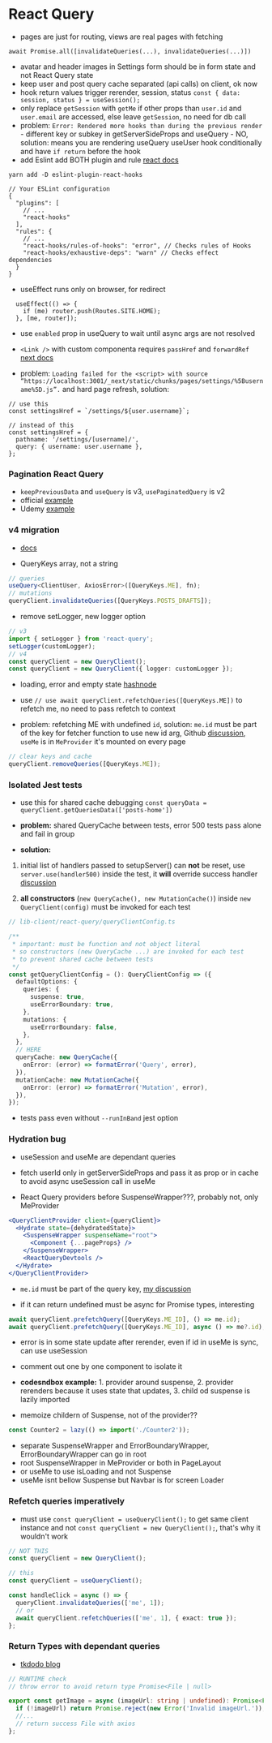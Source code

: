 # React Query

- pages are just for routing, views are real pages with fetching

```
await Promise.all([invalidateQueries(...), invalidateQueries(...)])
```

- avatar and header images in Settings form should be in form state and not React Query state
- keep user and post query cache separated (api calls) on client, ok now
- hook return values trigger rerender, session, status `const { data: session, status } = useSession();`
- only replace `getSession` with `getMe` if other props than `user.id` and `user.email` are accessed, else leave `getSession`, no need for db call
- problem: `Error: Rendered more hooks than during the previous render` - different key or subkey in getServerSideProps and useQuery - NO, solution: means you are rendering useQuery useUser hook conditionally and have `if return` before the hook
- add Eslint add BOTH plugin and rule [react docs](https://reactjs.org/docs/hooks-rules.html)

```
yarn add -D eslint-plugin-react-hooks

// Your ESLint configuration
{
  "plugins": [
    // ...
    "react-hooks"
  ],
  "rules": {
    // ...
    "react-hooks/rules-of-hooks": "error", // Checks rules of Hooks
    "react-hooks/exhaustive-deps": "warn" // Checks effect dependencies
  }
}
```

- useEffect runs only on browser, for redirect

```
  useEffect(() => {
    if (me) router.push(Routes.SITE.HOME);
  }, [me, router]);
```

- use `enabled` prop in useQuery to wait until async args are not resolved

- `<Link />` with custom componenta requires `passHref` and `forwardRef` [next docs](https://nextjs.org/docs/api-reference/next/link#dynamic-routes)

- problem: `Loading failed for the <script> with source “https://localhost:3001/_next/static/chunks/pages/settings/%5Busername%5D.js”.` and hard page refresh, solution:

```
// use this
const settingsHref = `/settings/${user.username}`;

// instead of this
const settingsHref = {
  pathname: '/settings/[username]/',
  query: { username: user.username },
};
```

### Pagination React Query

- `keepPreviousData` and `useQuery` is v3, `usePaginatedQuery` is v2
- official [example](https://github.dev/tannerlinsley/react-query)
- Udemy [example](https://github.dev/bonnie/udemy-REACT-QUERY)

### v4 migration

- [docs](https://react-query-beta.tanstack.com/guides/migrating-to-react-query-4)

- QueryKeys array, not a string

```ts
// queries
useQuery<ClientUser, AxiosError>([QueryKeys.ME], fn);
// mutations
queryClient.invalidateQueries([QueryKeys.POSTS_DRAFTS]);
```

- remove setLogger, new logger option

```ts
// v3
import { setLogger } from 'react-query';
setLogger(customLogger);
// v4
const queryClient = new QueryClient();
const queryClient = new QueryClient({ logger: customLogger });
```

- loading, error and empty state [hashnode](https://blog.whereisthemouse.com/good-practices-for-loading-error-and-empty-states-in-react)

- use `// use await queryClient.refetchQueries([QueryKeys.ME])` to refetch me, no need to pass refetch to context

- problem: refetching ME with undefined `id`, solution: `me.id` must be part of the key for fetcher function to use new id arg, Github [discussion](https://github.com/tannerlinsley/react-query/discussions/3514), `useMe` is in `MeProvider` it's mounted on every page

```ts
// clear keys and cache
queryClient.removeQueries([QueryKeys.ME]);
```

### Isolated Jest tests

- use this for shared cache debugging `const queryData = queryClient.getQueriesData(['posts-home'])`

- **problem:** shared QueryCache between tests, error 500 tests pass alone and fail in group
- **solution:**

1.  initial list of handlers passed to setupServer() can **not** be reset, use `server.use(handler500)` inside the test, it **will** override success handler [discussion](https://github.com/mswjs/msw/discussions/1289)

2.  **all constructors** (`new QueryCache(), new MutationCache()`) inside `new QueryClient(config)` must be invoked for each test

```ts
// lib-client/react-query/queryClientConfig.ts

/**
 * important: must be function and not object literal
 * so constructors (new QueryCache ...) are invoked for each test
 * to prevent shared cache between tests
 */
const getQueryClientConfig = (): QueryClientConfig => ({
  defaultOptions: {
    queries: {
      suspense: true,
      useErrorBoundary: true,
    },
    mutations: {
      useErrorBoundary: false,
    },
  },
  // HERE
  queryCache: new QueryCache({
    onError: (error) => formatError('Query', error),
  }),
  mutationCache: new MutationCache({
    onError: (error) => formatError('Mutation', error),
  }),
});
```

- tests pass even without `--runInBand` jest option

### Hydration bug

- useSession and useMe are dependant queries
- fetch userId only in getServerSideProps and pass it as prop or in cache to avoid async useSession call in useMe

- React Query providers before SuspenseWrapper???, probably not, only MeProvider

```jsx
<QueryClientProvider client={queryClient}>
  <Hydrate state={dehydratedState}>
    <SuspenseWrapper suspenseName="root">
      <Component {...pageProps} />
    </SuspenseWrapper>
    <ReactQueryDevtools />
  </Hydrate>
</QueryClientProvider>
```

- `me.id` must be part of the query key, [my discussion](https://github.com/TanStack/query/discussions/3514)

- if it can return undefined must be async for Promise types, interesting

```ts
await queryClient.prefetchQuery([QueryKeys.ME_ID], () => me.id);
await queryClient.prefetchQuery([QueryKeys.ME_ID], async () => me?.id);
```

- error is in some state update after rerender, even if id in useMe is sync, can use useSession
- comment out one by one component to isolate it

- **codesndbox example:** 1. provider around suspense, 2. provider rerenders because it uses state that updates, 3. child od suspense is lazily imported

- memoize childern of Suspense, not of the provider??

```ts
const Counter2 = lazy(() => import('./Counter2'));
```

- separate SuspenseWrapper and ErrorBoundaryWrapper, ErrorBoundaryWrapper can go in root
- root SuspenseWrapper in MeProvider or both in PageLayout
- or useMe to use isLoading and not Suspense
- useMe isnt bellow Suspense but Navbar is for screen Loader

### Refetch queries imperatively

- must use `const queryClient = useQueryClient();` to get same client instance and not `const queryClient = new QueryClient();`, that's why it wouldn't work

```ts
// NOT THIS
const queryClient = new QueryClient();

// this
const queryClient = useQueryClient();

const handleClick = async () => {
  queryClient.invalidateQueries(['me', 1]);
  // or
  await queryClient.refetchQueries(['me', 1], { exact: true });
};
```

### Return Types with dependant queries

- [tkdodo blog](https://tkdodo.eu/blog/react-query-and-type-script#type-safety-with-the-enabled-option)

```ts
// RUNTIME check
// throw error to avoid return type Promise<File | null>

export const getImage = async (imageUrl: string | undefined): Promise<File> => {
  if (!imageUrl) return Promise.reject(new Error('Invalid imageUrl.'));
  //...
  // return success File with axios
};
```
